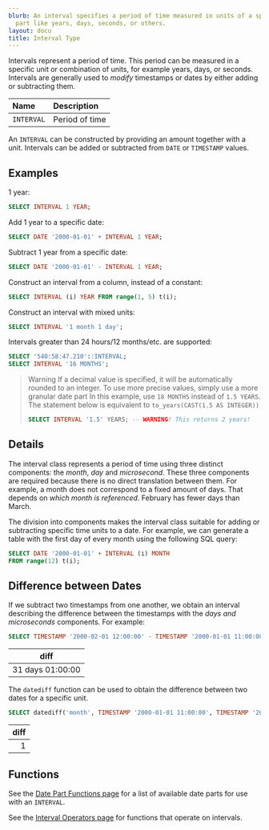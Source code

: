 ```yaml
---
blurb: An interval specifies a period of time measured in units of a specific date
  part like years, days, seconds, or others.
layout: docu
title: Interval Type
---
```


Intervals represent a period of time. This period can be measured in a specific unit or combination of units, for example years, days, or seconds. Intervals are generally used to *modify* timestamps or dates by either adding or subtracting them.

<div class="narrow_table"></div>

| Name | Description |
|:---|:---|
| `INTERVAL` | Period of time |

An `INTERVAL` can be constructed by providing an amount together with a unit.
Intervals can be added or subtracted from `DATE` or `TIMESTAMP` values.

## Examples

1 year:

```sql
SELECT INTERVAL 1 YEAR;
```

Add 1 year to a specific date:

```sql
SELECT DATE '2000-01-01' + INTERVAL 1 YEAR;
```

Subtract 1 year from a specific date:

```sql
SELECT DATE '2000-01-01' - INTERVAL 1 YEAR;
```

Construct an interval from a column, instead of a constant:

```sql
SELECT INTERVAL (i) YEAR FROM range(1, 5) t(i);
```

Construct an interval with mixed units:

```sql
SELECT INTERVAL '1 month 1 day';
```

Intervals greater than 24 hours/12 months/etc. are supported:

```sql
SELECT '540:58:47.210'::INTERVAL;
SELECT INTERVAL '16 MONTHS';
```

> Warning  If a decimal value is specified, it will be automatically rounded to an integer.
> To use more precise values, simply use a more granular date part
> In this example, use `18 MONTHS` instead of `1.5 YEARS`.
> The statement below is equivalent to `to_years(CAST(1.5 AS INTEGER))`
>
> ```sql
> SELECT INTERVAL '1.5' YEARS; -- WARNING! This returns 2 years!
> ```

## Details

The interval class represents a period of time using three distinct components: the *month*, *day* and *microsecond*. These three components are required because there is no direct translation between them. For example, a month does not correspond to a fixed amount of days. That depends on *which month is referenced*. February has fewer days than March.

The division into components makes the interval class suitable for adding or subtracting specific time units to a date. For example, we can generate a table with the first day of every month using the following SQL query:

```sql
SELECT DATE '2000-01-01' + INTERVAL (i) MONTH
FROM range(12) t(i);
```

## Difference between Dates

If we subtract two timestamps from one another, we obtain an interval describing the difference between the timestamps with the *days and microseconds* components. For example:

```sql
SELECT TIMESTAMP '2000-02-01 12:00:00' - TIMESTAMP '2000-01-01 11:00:00' AS diff;
```

|       diff       |
|------------------|
| 31 days 01:00:00 |

The `datediff` function can be used to obtain the difference between two dates for a specific unit.

```sql
SELECT datediff('month', TIMESTAMP '2000-01-01 11:00:00', TIMESTAMP '2000-02-01 12:00:00') AS diff;
```

| diff |
|-----:|
| 1    |

## Functions

See the [Date Part Functions page](../../sql/functions/datepart) for a list of available date parts for use with an `INTERVAL`.

See the [Interval Operators page](../../sql/functions/interval) for functions that operate on intervals.